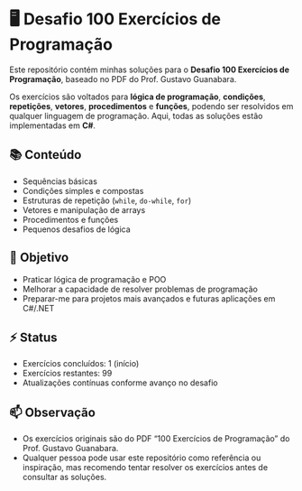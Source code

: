 # 🖥️ Desafio 100 Exercícios de Programação

Este repositório contém minhas soluções para o **Desafio 100 Exercícios de Programação**, baseado no PDF do Prof. Gustavo Guanabara.  

Os exercícios são voltados para **lógica de programação**, **condições**, **repetições**, **vetores**, **procedimentos** e **funções**, podendo ser resolvidos em qualquer linguagem de programação. Aqui, todas as soluções estão implementadas em **C#**.

## 📚 Conteúdo

- Sequências básicas
- Condições simples e compostas
- Estruturas de repetição (`while`, `do-while`, `for`)
- Vetores e manipulação de arrays
- Procedimentos e funções
- Pequenos desafios de lógica

## 🎯 Objetivo

- Praticar lógica de programação e POO  
- Melhorar a capacidade de resolver problemas de programação  
- Preparar-me para projetos mais avançados e futuras aplicações em C#/.NET  

## ⚡ Status

- Exercícios concluídos: 1 (início)  
- Exercícios restantes: 99 
- Atualizações contínuas conforme avanço no desafio

## 📫 Observação

- Os exercícios originais são do PDF “100 Exercícios de Programação” do Prof. Gustavo Guanabara.  
- Qualquer pessoa pode usar este repositório como referência ou inspiração, mas recomendo tentar resolver os exercícios antes de consultar as soluções.

